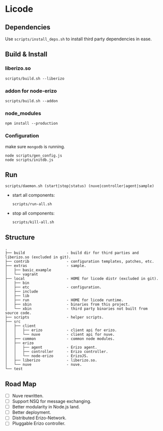 # Licode

## Dependencies

Use `scripts/install_deps.sh` to install third party dependencies in ease.

## Build & Install

### liberizo.so

```
scripts/build.sh --liberizo
```

### addon for node-erizo

```
scripts/build.sh --addon
```

### node_modules

```
npm install --production
```

### Configuration

make sure `mongodb` is running.

```
node scripts/gen_config.js
node scripts/initdb.js
```

## Run

`scripts/daemon.sh (start|stop|status) (nuve|controller|agent|sample)`

- start all components:

  `scripts/run-all.sh`

- stop all components:

  `scripts/kill-all.sh`

## Structure

```
.
├── build                   - build dir for third parties and liberizo.so (excluded in git).
├── contrib                 - configuration templates, patches, etc.
├── extras                  - sample.
│   ├── basic_example
│   └── vagrant
├── local                   - HOME for licode distr (excluded in git).
│   ├── bin
│   ├── etc                 - configuration.
│   ├── include
│   ├── lib
│   ├── run                 - HOME for licode runtime.
│   ├── sbin                - binaries from this project.
│   └── xbin                - third party binaries not built from source code.
├── scripts                 - helper scripts.
├── src
│   ├── client
│   │   ├── erizo           - client api for erizo.
│   │   └── nuve            - client api for nuve.
│   ├── common              - common node modules.
│   ├── erizo
│   │   ├── agent           - Erizo agent.
│   │   ├── controller      - Erizo controller.
│   │   └── node-erizo      - ErizoJS.
│   ├── liberizo            - liberizo.so.
│   └── nuve                - nuve.
└── test
```

## Road Map

- [ ] Nuve rewritten.
- [ ] Support NSQ for message exchanging.
- [ ] Better modularity in Node.js land.
- [ ] Better deployment.
- [ ] Distributed Erizo-Network.
- [ ] Pluggable Erizo controller.
